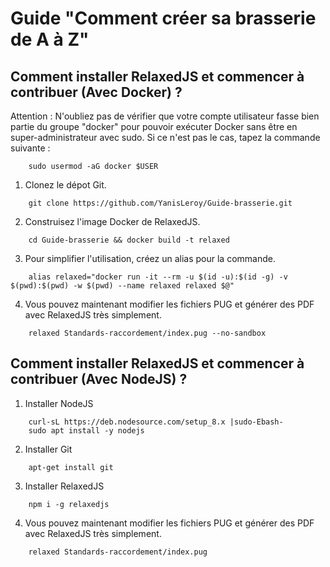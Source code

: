 # Guide "Comment créer sa brasserie de A à Z"

## Comment installer RelaxedJS et commencer à contribuer (Avec Docker) ?

Attention : N'oubliez pas de vérifier que votre compte utilisateur fasse bien partie du groupe "docker" pour pouvoir exécuter Docker sans être en super-administrateur avec sudo. Si ce n'est pas le cas, tapez la commande suivante :
``` shell script
    sudo usermod -aG docker $USER
```

1. Clonez le dépot Git.
``` shell script
    git clone https://github.com/YanisLeroy/Guide-brasserie.git
```

2. Construisez l'image Docker de RelaxedJS.
``` shell script
    cd Guide-brasserie && docker build -t relaxed
```

3. Pour simplifier l'utilisation, créez un alias pour la commande.
``` shell script
    alias relaxed="docker run -it --rm -u $(id -u):$(id -g) -v $(pwd):$(pwd) -w $(pwd) --name relaxed relaxed $@"
```

4. Vous pouvez maintenant modifier les fichiers PUG et générer des PDF avec RelaxedJS très simplement.
``` shell script
    relaxed Standards-raccordement/index.pug --no-sandbox
```

## Comment installer RelaxedJS et commencer à contribuer (Avec NodeJS) ?

1. Installer NodeJS
``` shell script
    curl-sL https://deb.nodesource.com/setup_8.x |sudo-Ebash- 
    sudo apt install -y nodejs
```

2. Installer Git
``` shell script
    apt-get install git
```

3. Installer RelaxedJS
```shell script 
    npm i -g relaxedjs
```

4. Vous pouvez maintenant modifier les fichiers PUG et générer des PDF avec RelaxedJS très simplement.
``` shell script
    relaxed Standards-raccordement/index.pug
```
